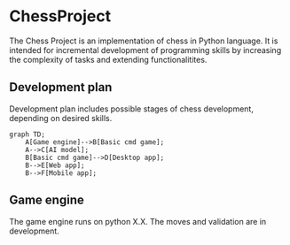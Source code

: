 # ChessProject
The Chess Project is an implementation of chess in Python language. It is intended for incremental development of programming skills by increasing the complexity of tasks and extending functionalitites.

## Development plan
Development plan includes possible stages of chess development, depending on desired skills.

```mermaid
graph TD;
    A[Game engine]-->B[Basic cmd game];
    A-->C[AI model];
    B[Basic cmd game]-->D[Desktop app];
    B-->E[Web app];
    B-->F[Mobile app];
```

## Game engine
The game engine runs on python X.X. The moves and validation are in development.
